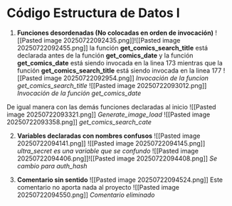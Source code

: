 # Código Estructura de Datos l
1. **Funciones desordenadas (No colocadas en orden de invocación)**
![[Pasted image 20250722092435.png]]![[Pasted image 20250722092455.png]]
la función **get_comics_search_title**  está declarada antes de la función **get_comics_date** y la función **get_comics_date** está siendo invocada en la linea 173 mientras que la función **get_comics_search_title** está siendo invocada en la linea 177
![[Pasted image 20250722092954.png]] *Invocación de la funcion get_comics_search_title*
![[Pasted image 20250722093012.png]] *Invocación de la función get_comics_date*

De igual manera con las demás funciones declaradas al inicio
![[Pasted image 20250722093321.png]]
*Generate_image_load*
![[Pasted image 20250722093358.png]]
*get_comics_search_cate*

2. **Variables declaradas con nombres confusos**
![[Pasted image 20250722094141.png]]
![[Pasted image 20250722094145.png]]
*ultra_secret es una variable que se confundo*
![[Pasted image 20250722094406.png]]![[Pasted image 20250722094408.png]]
*Se cambio para auth_hash*

3. **Comentario sin sentido**
![[Pasted image 20250722094524.png]]
Este comentario no aporta nada al proyecto
![[Pasted image 20250722094550.png]]
*Comentario eliminado*


